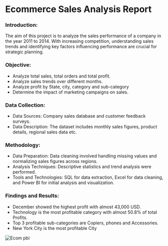 
# Ecommerce Sales Analysis Report


### Introduction:
The aim of this project is to analyze the sales performance of a company in the year 2011 to 2014. With increasing competition, understanding sales trends and identifying key factors influencing performance are crucial for strategic planning.

### Objective: 
*	Analyze total sales, total orders and total profit.
*	Analyze sales trends over different months.
*	Analyze profit by State, city, category and sub-category
*	Determine the impact of marketing campaigns on sales.

### Data Collection: 
*	Data Sources: Company sales database and customer feedback surveys.
*	Data Description: The dataset includes monthly sales figures, product details, regional sales data etc.

### Methodology:
*	Data Preparation: Data cleaning involved handling missing values and normalizing sales figures across regions.
*	Analysis Techniques: Descriptive statistics and trend analysis were performed.
*	Tools and Technologies: SQL for data extraction, Excel for data cleaning, and Power BI for initial analysis and visualization.

### Findings and Results:
*	December showed the highest profit with almost 43,000 USD.
*	Technology is the most profitable category with almost 50.8% of total Profits.
*	Top 3 profitable sub-categories are Copiers, phones and Accessories.
*	New York City is the most profitable City

![Ecom pbi](https://github.com/user-attachments/assets/0765a6b5-ad98-4b24-bf38-cc1047b99751)

